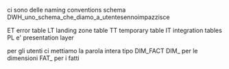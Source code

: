 ci sono delle naming conventions
schema DWH_uno_schema_che_diamo_a_utentesennoimpazzisce


ET error table
LT landing zone table
TT temporary table
IT integration tables
PL e' presentation layer

per gli utenti ci mettiamo la parola intera tipo DIM_FACT
DIM_ per le dimensioni
FAT_ per i fatti

